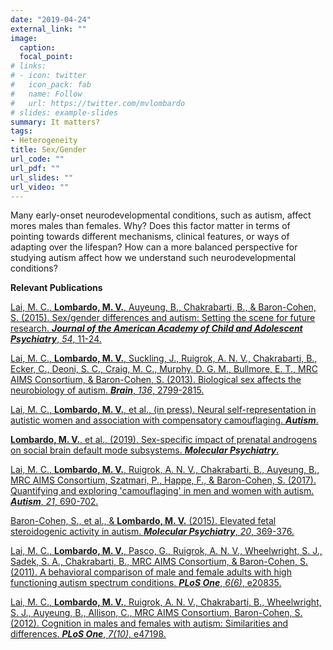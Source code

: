 ```yaml
---
date: "2019-04-24"
external_link: ""
image:
  caption:
  focal_point:
# links:
# - icon: twitter
#   icon_pack: fab
#   name: Follow
#   url: https://twitter.com/mvlombardo
# slides: example-slides
summary: It matters?
tags:
- Heterogeneity
title: Sex/Gender
url_code: ""
url_pdf: ""
url_slides: ""
url_video: ""
---
```


Many early-onset neurodevelopmental conditions, such as autism, affect mores males than females. Why? Does this factor matter in terms of pointing towards different mechanisms, clinical features, or ways of adapting over the lifespan? How can a more balanced perspective for studying autism affect how we understand such neurodevelopmental conditions?

**Relevant Publications**

[Lai, M. C., **Lombardo, M. V.**, Auyeung, B., Chakrabarti, B., & Baron-Cohen, S. (2015).  Sex/gender differences and autism:  Setting the scene for future research. ***Journal of the American Academy of Child and Adolescent Psychiatry***, *54*, 11-24.](https://www.sciencedirect.com/science/article/pii/S0890856714007254)

[Lai, M. C., **Lombardo, M. V.**, Suckling, J., Ruigrok, A. N. V., Chakrabarti, B., Ecker, C., Deoni, S. C., Craig, M. C., Murphy, D. G. M., Bullmore, E. T., MRC AIMS Consortium, & Baron-Cohen, S. (2013). Biological sex affects the neurobiology of autism. ***Brain***, *136*, 2799-2815.](https://academic.oup.com/brain/article/136/9/2799/292799)

[Lai, M. C., **Lombardo, M. V.**, et al., (in press). Neural self-representation in autistic women and association with compensatory camouflaging. ***Autism***.](https://journals.sagepub.com/doi/full/10.1177/1362361318807159?fbclid=IwAR2MBIslWAEnz6l-PbSlcPB4cFhhIvM7XaQGOXQ-csOm9UR7iSiwjLfmZsk#articleShareContainer)

[**Lombardo, M. V.**, et al., (2019). Sex-specific impact of prenatal androgens on social brain default mode subsystems. ***Molecular Psychiatry***.](https://www.nature.com/articles/s41380-018-0198-y)

[Lai, M. C., **Lombardo, M. V.**, Ruigrok, A. N. V., Chakrabarti, B., Auyeung, B., MRC AIMS Consortium, Szatmari, P., Happe, F., & Baron-Cohen, S. (2017). Quantifying and exploring 'camouflaging' in men and women with autism.  ***Autism***, *21*, 690-702.](https://journals.sagepub.com/doi/pdf/10.1177/1362361316671012)

[Baron-Cohen, S., et al., & **Lombardo, M. V.** (2015). Elevated fetal steroidogenic activity in autism. ***Molecular Psychiatry***, *20*, 369-376.](https://www.nature.com/articles/mp201448)

[Lai, M. C., **Lombardo, M. V.**, Pasco, G., Ruigrok, A. N. V., Wheelwright, S. J., Sadek, S. A., Chakrabarti, B., MRC AIMS Consortium, & Baron-Cohen, S. (2011). A behavioral comparison of male and female adults with high functioning autism spectrum conditions.  ***PLoS One***, *6(6)*, e20835.](https://journals.plos.org/plosone/article?id=10.1371/journal.pone.0020835)

[Lai, M. C., **Lombardo, M. V.**, Ruigrok, A. N. V., Chakrabarti, B., Wheelwright, S. J., Auyeung, B., Allison, C., MRC AIMS Consortium, Baron-Cohen, S. (2012). Cognition in males and females with autism:  Similarities and differences. ***PLoS One***, *7(10)*, e47198.](https://journals.plos.org/plosone/article?id=10.1371/journal.pone.0047198)
